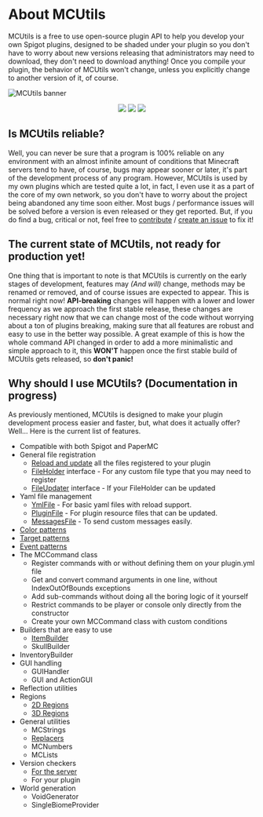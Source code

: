# About MCUtils
MCUtils is a free to use open-source plugin API to help you develop your own Spigot plugins, designed to be shaded under your plugin so you don't have to worry about new versions releasing that administrators may need to download, they don't need to download anything! Once you compile your plugin, the behavior of MCUtils won't change, unless you explicitly change to another version of it, of course.

![MCUtils banner](https://user-images.githubusercontent.com/63256529/192231939-b606878c-4436-4d74-9cb6-b78ce6850240.jpg)
<div align=center>
<a href="https://www.codefactor.io/repository/github/xdec0de/mcutils"><img src="https://www.codefactor.io/repository/github/xdec0de/mcutils/badge"</img></a>
<a href="https://app.codacy.com/gh/xDec0de/MCUtils/"><img src="https://app.codacy.com/project/badge/Grade/2d121db7e16749f49cdc3cdd897da9fe"></img></a>
<a href="https://github.com/xDec0de/MCUtils/actions/workflows/build.yml"><img src="https://img.shields.io/github/actions/workflow/status/xDec0de/MCUtils/build.yml?branch=master"</img></a>
</div>

## Is MCUtils reliable?
Well, you can never be sure that a program is 100% reliable on any environment with an almost infinite amount of conditions that Minecraft servers tend to have, of course, bugs may appear sooner or later, it's part of the development process of any program. However, MCUtils is used by my own plugins which are tested quite a lot, in fact, I even use it as a part of the core of my own network, so you don't have to worry about the project being abandoned any time soon either. Most bugs / performance issues will be solved before a version is even released or they get reported. But, if you do find a bug, critical or not, feel free to [contribute](https://github.com/xDec0de/MCUtils/blob/master/CONTRIBUTING.md) / [create an issue](https://github.com/xDec0de/MCUtils/issues/new/choose) to fix it!

## The current state of MCUtils, not ready for production yet!
One thing that is important to note is that MCUtils is currently on the early stages of development, features may *(And will)* change, methods may be renamed or removed, and of course issues are expected to appear. This is normal right now! **API-breaking** changes will happen with a lower and lower frequency as we approach the first stable release, these changes are necessary right now that we can change most of the code without worrying about a ton of plugins breaking, making sure that all features are robust and easy to use in the better way possible. A great example of this is how the whole command API changed in order to add a more minimalistic and simple approach to it, this **WON'T** happen once the first stable build of MCUtils gets released, so **don't panic!**

## Why should I use MCUtils? (Documentation in progress)
As previously mentioned, MCUtils is designed to make your plugin development process easier and faster, but, what does it actually offer? Well... Here is the current list of features.
*   Compatible with both Spigot and PaperMC
*   General file registration
    *   [Reload and update](https://mcutils.codersky.net/file-types/messagesfile) all the files registered to your plugin
    *   [FileHolder](https://mcutils.codersky.net/file-types#fileholder-and-fileupdater) interface - For any custom file type that you may need to register
    *   [FileUpdater](https://mcutils.codersky.net/file-types#fileholder-and-fileupdater) interface - If your FileHolder can be updated
*   Yaml file management
    * [YmlFile](https://mcutils.codersky.net/file-types/ymlfile) - For basic yaml files with reload support.
    * [PluginFile](https://mcutils.codersky.net/file-types/pluginfile) - For plugin resource files that can be updated.
    * [MessagesFile](https://mcutils.codersky.net/file-types/messagesfile) - To send custom messages easily.
*   [Color patterns](https://mcutils.codersky.net/chat-features/color-patterns)
*   [Target patterns](https://mcutils.codersky.net/chat-features/target-patterns)
*   [Event patterns](https://mcutils.codersky.net/chat-features/event-patterns)
*   The MCCommand class
    *   Register commands with or without defining them on your plugin.yml file
    *   Get and convert command arguments in one line, without IndexOutOfBounds exceptions
    *   Add sub-commands without doing all the boring logic of it yourself
    *   Restrict commands to be player or console only directly from the constructor
    *   Create your own MCCommand class with custom conditions
*   Builders that are easy to use
    *   [ItemBuilder](https://mcutils.codersky.net/items-and-inventories/itembuilder)
    *   SkullBuilder
*   InventoryBuilder
*   GUI handling
    *   GUIHandler
    *   GUI and ActionGUI
*   Reflection utilities
*   Regions
    *   [2D Regions](https://mcutils.codersky.net/regions/2d-regions)
    *   [3D Regions](https://mcutils.codersky.net/regions/3d-regions)
*   General utilities
    *    MCStrings
    *    [Replacers](https://mcutils.codersky.net/chat-features/replacers)
    *   MCNumbers
    *   MCLists
*   Version checkers
    *   [For the server](https://mcutils.codersky.net/getting-started/checking-server-version)
    *   For your plugin
*   World generation
    *   VoidGenerator
    *   SingleBiomeProvider
